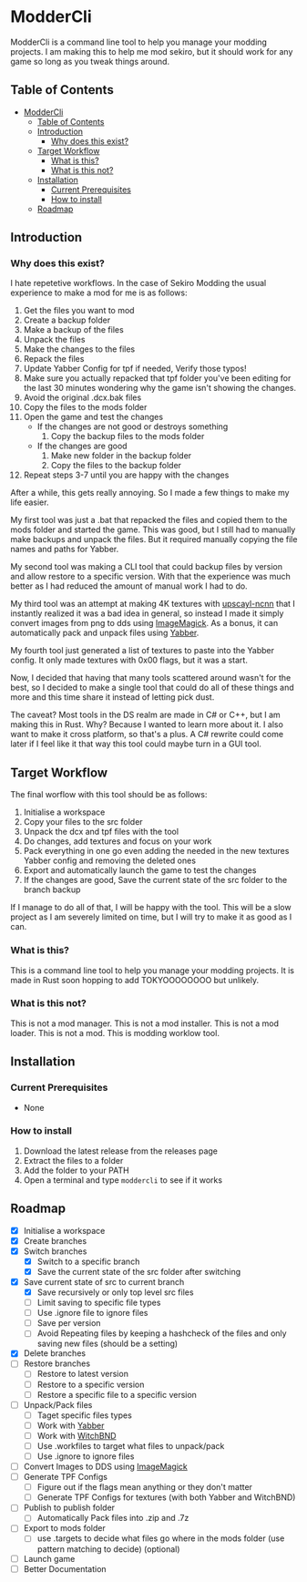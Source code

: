 # ModderCli

ModderCli is a command line tool to help you manage your modding projects. I am making this to help me mod sekiro, but it should work for any game so long as you tweak things around.

## Table of Contents

- [ModderCli](#moddercli)
  - [Table of Contents](#table-of-contents)
  - [Introduction](#introduction)
    - [Why does this exist?](#why-does-this-exist)
  - [Target Workflow](#target-workflow)
    - [What is this?](#what-is-this)
    - [What is this not?](#what-is-this-not)
  - [Installation](#installation)
    - [Current Prerequisites](#current-prerequisites)
    - [How to install](#how-to-install)
  - [Roadmap](#roadmap)

## Introduction

### Why does this exist?

I hate repetetive workflows. In the case of Sekiro Modding the usual experience to make a mod for me is as follows:

1. Get the files you want to mod
2. Create a backup folder
3. Make a backup of the files
4. Unpack the files
5. Make the changes to the files
6. Repack the files
7. Update Yabber Config for tpf if needed, Verify those typos!
8. Make sure you actually repacked that tpf folder you've been editing for the last 30 minutes wondering why the game isn't showing the changes.
9. Avoid the original .dcx.bak files
10. Copy the files to the mods folder
11. Open the game and test the changes
    - If the changes are not good or destroys something
        1. Copy the backup files to the mods folder
    - If the changes are good
        1. Make new folder in the backup folder
        2. Copy the files to the backup folder 
12. Repeat steps 3-7 until you are happy with the changes


After a while, this gets really annoying. So I made a few things to make my life easier.

My first tool was just a .bat that repacked the files and copied them to the mods folder and started the game. This was good, but I still had to manually make backups and unpack the files. But it required manually copying the file names and paths for Yabber.

My second tool was making a CLI tool that could backup files by version and allow restore to a specific version. With that the experience was much better as I had reduced the amount of manual work I had to do.

My third tool was an attempt at making 4K textures with [upscayl-ncnn](https://github.com/upscayl/upscayl-ncnn) that I instantly realized it was a bad idea in general, so instead I made it simply convert images from png to dds using [ImageMagick](https://github.com/ImageMagick/ImageMagick). As a bonus, it can automatically pack and unpack files using [Yabber](https://github.com/JKAnderson/Yabber).

My fourth tool just generated a list of textures to paste into the Yabber config. It only made textures with 0x00 flags, but it was a start.

Now, I decided that having that many tools scattered around wasn't for the best, so I decided to make a single tool that could do all of these things and more and this time share it instead of letting pick dust.

The caveat? Most tools in the DS realm are made in C# or C++, but I am making this in Rust. Why? Because I wanted to learn more about it. I also want to make it cross platform, so that's a plus. A C# rewrite could come later if I feel like it that way this tool could maybe turn in a GUI tool.


## Target Workflow

The final worflow with this tool should be as follows:

1. Initialise a workspace
2. Copy your files to the src folder
3. Unpack the dcx and tpf files with the tool  
4. Do changes, add textures and focus on your work
5. Pack everything in one go even adding the needed in the new textures Yabber config and removing the deleted ones
6. Export and automatically launch the game to test the changes
7. If the changes are good, Save the current state of the src folder to the branch backup

If I manage to do all of that, I will be happy with the tool.
This will be a slow project as I am severely limited on time, but I will try to make it as good as I can.

### What is this?

This is a command line tool to help you manage your modding projects. It is made in Rust soon hopping to add TOKYOOOOOOOO but unlikely.

### What is this not?

This is not a mod manager. This is not a mod installer. This is not a mod loader. This is not a mod. This is modding worklow tool.

## Installation

### Current Prerequisites
- None

### How to install

1. Download the latest release from the releases page
2. Extract the files to a folder
3. Add the folder to your PATH
4. Open a terminal and type `moddercli` to see if it works


## Roadmap

- [x] Initialise a workspace
- [x] Create branches
- [X] Switch branches
  - [X] Switch to a specific branch
  - [X] Save the current state of the src folder after switching
- [x] Save current state of src to current branch
  - [X] Save recursively or only top level src files
  - [ ] Limit saving to specific file types
  - [ ] Use .ignore file to ignore files
  - [ ] Save per version
  - [ ] Avoid Repeating files by keeping a hashcheck of the files and only saving new files (should be a setting)
- [X] Delete branches
- [ ] Restore branches
  - [ ] Restore to latest version 
  - [ ] Restore to a specific version
  - [ ] Restore a specific file to a specific version
- [ ] Unpack/Pack files
  - [ ] Taget specific files types 
  - [ ] Work with [Yabber](https://github.com/JKAnderson/Yabber)
  - [ ] Work with [WitchBND](https://github.com/ividyon/WitchyBND)
  - [ ] Use .workfiles to target what files to unpack/pack
  - [ ] Use .ignore to ignore files
- [ ] Convert Images to DDS using [ImageMagick](https://github.com/ImageMagick/ImageMagick)
- [ ] Generate TPF Configs
  - [ ] Figure out if the flags mean anything or they don't matter 
  - [ ] Generate TPF Configs for textures (with both Yabber and WitchBND)
- [ ] Publish to publish folder
    - [ ] Automatically Pack files into .zip and .7z
- [ ] Export to mods folder
    - [ ] use .targets to decide what files go where in the mods folder (use pattern matching to decide) (optional)
- [ ] Launch game
- [ ] Better Documentation